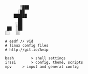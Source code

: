
	       ░███
	      ░██   
	    ██████   
	      ██   
	     ░██   
	 ██  ░██   
	░░   ░░

	# esdf // vid
	# linux config files
	# http://git.io/Avip

	bash		> shell settings
	irssi		> config, theme, scripts
	mpv		> input and general config
